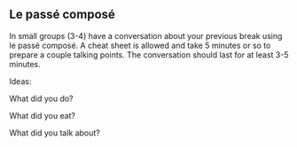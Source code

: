 ## **Le passé composé**

In small groups (3-4) have a conversation about your previous break using le passé composé. A cheat sheet is allowed and take 5 minutes or so to prepare a couple talking points. The conversation should last for at least 3-5 minutes.

Ideas:

What did you do?

What did you eat?

What did you talk about?
